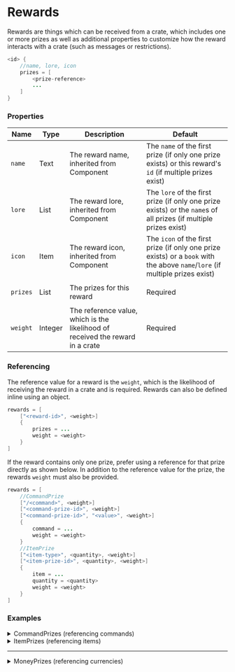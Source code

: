 # Rewards

Rewards are things which can be received from a crate, which includes one or
more prizes as well as additional properties to customize how the reward
interacts with a crate (such as messages or restrictions).

```java
<id> {
    //name, lore, icon
    prizes = [
        <prize-reference>
        ...
    ]
}
```

### Properties

| Name | Type | Description | Default |
| --- | --- | --- | --- |
| `name` | Text | The reward name, inherited from Component | The `name` of the first prize (if only one prize exists) or this reward's `id` (if multiple prizes exist) |
| `lore` | List<Text> | The reward lore, inherited from Component | The `lore` of the first prize (if only one prize exists) or the `name`s of all prizes (if multiple prizes exist) |
| `icon` | Item | The reward icon, inherited from Component | The `icon` of the first prize (if only one prize exists) or a `book` with the above `name`/`lore` (if multiple prizes exist) |
| |
| `prizes` | List<PrizeReference> | The prizes for this reward | Required |
| |
| `weight` | Integer | The reference value, which is the likelihood of received the reward in a crate | Required |

### Referencing

The reference value for a reward is the `weight`, which is the likelihood of
receiving the reward in a crate and is required. Rewards can also be defined
inline using an object.

```java
rewards = [
    ["<reward-id>", <weight>]
    {
        prizes = ...
        weight = <weight>
    }
]
```

If the reward contains only one prize, prefer using a reference for that prize
directly as shown below. In addition to the reference value for the prize, the
rewards `weight` must also be provided.

```java
rewards = [
    //CommandPrize
    ["/<command>", <weight>]
    ["<command-prize-id>", <weight>]
    ["<command-prize-id>", "<value>", <weight>]
    {
        command = ...
        weight = <weight>
    }
    //ItemPrize
    ["<item-type>", <quantity>, <weight>]
    ["<item-prize-id>", <quantity>, <weight>]
    {
        item = ...
        quantity = <quantity>
        weight = <weight>
    }
]
```

### Examples

<details>
<summary>CommandPrizes (referencing commands)</summary>

A reward containing the example CommandPrizes.

```java
command-prizes {
    prizes = [
        ["greet"]
        ["me", "rolls nat 20"]
        ["/say The Server Speaks!"]
    ]
}
```
</details>

<details>
<summary>ItemPrizes (referencing items)</summary>

A reward containing the example ItemPrizes.

```java
item-prizes {
    prizes = [
        ["apple", 1]
        ["monado", 1]
        ["minecraft:cookie", 3]
    ]
}
```
</details>

---

<details>
<summary>MoneyPrizes (referencing currencies)</summary>

A reward containing the example MoneyPrizes. Since this requires an economy
plugin, it is not included in the default config.

```java
money-prizes {
    prizes = [
        ["tokens", 100]
        ["$", 250]
    ]
}
```
</details>

